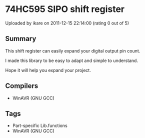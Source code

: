 # 74HC595 SIPO shift register

Uploaded by ikare on 2011-12-15 22:14:00 (rating 0 out of 5)

## Summary

This shift register can easily expand your digital output pin count.


I made this library to be easy to adapt and simple to understand.


Hope it will help you expand your project.

## Compilers

- WinAVR (GNU GCC)

## Tags

- Part-specific Lib.functions
- WinAVR (GNU GCC)

